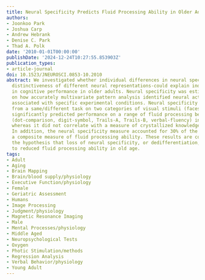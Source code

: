 ```yaml
---
title: Neural Specificity Predicts Fluid Processing Ability in Older Adults
authors:
- Joonkoo Park
- Joshua Carp
- Andrew Hebrank
- Denise C. Park
- Thad A. Polk
date: '2010-01-01T00:00:00'
publishDate: '2024-12-24T10:27:55.853903Z'
publication_types:
- article-journal
doi: 10.1523/JNEUROSCI.0853-10.2010
abstract: We investigated whether individual differences in neural specificity-the
  distinctiveness of different neural representations-could explain individual differences
  in cognitive performance in older adults. Neural specificity was estimated based
  on how accurately multivariate pattern analysis identified neural activation patterns
  associated with specific experimental conditions. Neural specificity calculated
  from a same/different task on two categories of visual stimuli (faces and houses)
  significantly predicted performance on a range of fluid processing behavioral tasks
  (dot-comparison, digit-symbol, Trails-A, Trails-B, verbal-fluency) in older adults,
  whereas it did not correlate with a measure of crystallized knowledge (Shipley-vocabulary).
  In addition, the neural specificity measure accounted for 30% of the variance in
  a composite measure of fluid processing ability. These results are consistent with
  the hypothesis that loss of neural specificity, or dedifferentiation, contributes
  to reduced fluid processing ability in old age.
tags:
- Adult
- Aging
- Brain Mapping
- Brain/blood supply/physiology
- Executive Function/physiology
- Female
- Geriatric Assessment
- Humans
- Image Processing
- Judgment/physiology
- Magnetic Resonance Imaging
- Male
- Mental Processes/physiology
- Middle Aged
- Neuropsychological Tests
- Oxygen
- Photic Stimulation/methods
- Regression Analysis
- Verbal Behavior/physiology
- Young Adult
---
```

